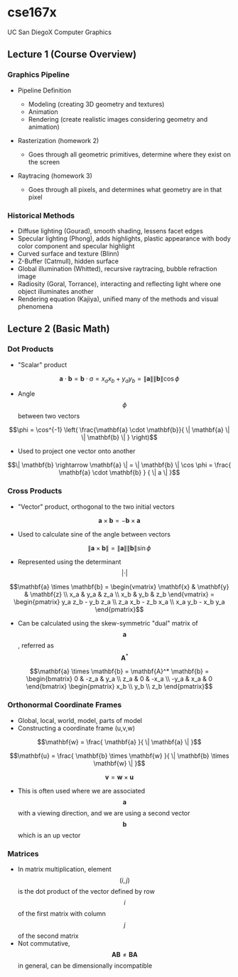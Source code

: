 # cse167x
UC San DiegoX Computer Graphics

## Lecture 1 (Course Overview)

### Graphics Pipeline

- Pipeline Definition
  - Modeling (creating 3D geometry and textures)
  - Animation
  - Rendering (create realistic images considering geometry and animation)
 
- Rasterization (homework 2)
  - Goes through all geometric primitives, determine where they exist on the screen

- Raytracing (homework 3)
  - Goes through all pixels, and determines what geometry are in that pixel

### Historical Methods

- Diffuse lighting (Gourad), smooth shading, lessens facet edges
- Specular lighting (Phong), adds highlights, plastic appearance with body color component and specular highlight
- Curved surface and texture (Blinn)
- Z-Buffer (Catmull), hidden surface
- Global illumination (Whitted), recursive raytracing, bubble refraction image
- Radiosity (Goral, Torrance), interacting and reflecting light where one object illuminates another
- Rendering equation (Kajiya), unified many of the methods and visual phenomena

## Lecture 2 (Basic Math)

### Dot Products

- "Scalar" product
```math
\mathbf{a} \cdot \mathbf{b}= \mathbf{b} \cdot {a} = x_a x_b + y_a y_b = \| \mathbf{a} \|  \| \mathbf{b} \| \cos \phi
```
- Angle $$\phi$$ between two vectors
```math
\phi = \cos^{-1} \left( \frac{\mathbf{a} \cdot \mathbf{b}}{ \| \mathbf{a} \| \| \mathbf{b} \| }  \right)
```
- Used to project one vector onto another
```math
\| \mathbf{b} \rightarrow \mathbf{a} \| = \| \mathbf{b} \| \cos \phi = \frac{ \mathbf{a} \cdot \mathbf{b} } { \| a \| }
```

### Cross Products

- "Vector" product, orthogonal to the two initial vectors
```math
\mathbf{a} \times \mathbf{b} = -\mathbf{b} \times \mathbf{a}
```

- Used to calculate sine of the angle between vectors
```math
\| \mathbf{a} \times \mathbf{b} \| = \| \mathbf{a} \| \| \mathbf{b} \| \sin \phi
```

- Represented using the determinant $$| \cdot |$$
```math
\mathbf{a} \times \mathbf{b} =
\begin{vmatrix}
\mathbf{x} & \mathbf{y} & \mathbf{z} \\
x_a & y_a & z_a \\
x_b & y_b & z_b 
\end{vmatrix} =
\begin{pmatrix}
y_a z_b - y_b z_a \\
z_a x_b - z_b x_a \\
x_a y_b - x_b y_a
\end{pmatrix}
```

- Can be calculated using the skew-symmetric "dual" matrix of $$\mathbf{a}$$, referred as $$\mathbf{A}^*$$
```math
\mathbf{a} \times \mathbf{b} = \mathbf{A}^* \mathbf{b} =
\begin{bmatrix}
0 & -z_a & y_a \\
z_a & 0 & -x_a \\
-y_a & x_a & 0 
\end{bmatrix}
\begin{pmatrix}
x_b \\ y_b \\ z_b
\end{pmatrix}
```

### Orthonormal Coordinate Frames
- Global, local, world, model, parts of model
- Constructing a coordinate frame (u,v,w)
```math
\mathbf{w} = \frac{ \mathbf{a} }{ \| \mathbf{a} \| }
```
```math
\mathbf{u} = \frac{ \mathbf{b} \times \mathbf{w} }{ \| \mathbf{b} \times \mathbf{w}  \| }
```
```math
\mathbf{v} = \mathbf{w} \times \mathbf{u}
```
- This is often used where we are associated $$\mathbf{a}$$ with a viewing direction, and we are using a second vector $$\mathbf{b}$$ which is an up vector

### Matrices
- In matrix multiplication, element $$(i, j)$$ is the dot product of the vector defined by row $$i$$ of the first matrix with column $$j$$ of the second matrix
- Not commutative, $$\mathbf{AB} \neq \mathbf{BA}$$ in general, can be dimensionally incompatible
